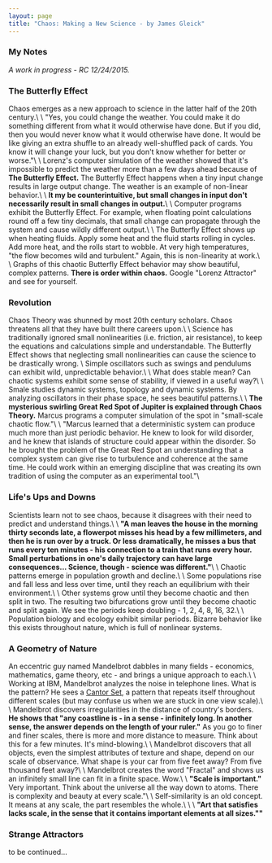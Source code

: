 ```yaml
---
layout: page
title: "Chaos: Making a New Science - by James Gleick"
---
```

### My Notes 

*A work in progress - RC 12/24/2015.*

### The Butterfly Effect

Chaos emerges as a new approach to science in the latter half of the 20th century.\\
\\
"Yes, you could change the weather.  You could make it do something different from what it would otherwise have done.  But if you did, then you would never know what it would otherwise have done.  It would be like giving an extra shuffle to an already well-shuffled pack of cards.  You know it will change your luck, but you don't know whether for better or worse."\\
\\
Lorenz's computer simulation of the weather showed that it's impossible to predict the weather more than a few days ahead because of **The Butterfly Effect.**  The Butterfly Effect happens when a tiny input change results in large output change.  The weather is an example of non-linear behavior.\\
\\
**It my be counterintuitive, but small changes in input don't necessarily result in small changes in output.**\\
\\
Computer programs exhibit the Butterfly Effect.  For example, when floating point calculations round off a few tiny decimals, that small change can propagate through the system and cause wildly different output.\\
\\
The Butterfly Effect shows up when heating fluids.  Apply some heat and the fluid starts rolling in cycles.  Add more heat, and the rolls start to wobble.  At very high temperatures, "the flow becomes wild and turbulent."  Again, this is non-linearity at work.\\
\\
Graphs of this chaotic Butterfly Effect behavior may show beautiful, complex patterns.  **There is order within chaos.**  Google "Lorenz Attractor" and see for yourself.

### Revolution

Chaos Theory was shunned by most 20th century scholars.  Chaos threatens all that they have built there careers upon.\\
\\
Science has traditionally ignored small nonlinearities (i.e. friction, air resistance), to keep the equations and calculations simple and understandable.  The Butterfly Effect shows that neglecting small nonlinearities can cause the science to be drastically wrong.
\\
Simple oscillators such as swings and pendulums can exhibit wild, unpredictable behavior.\\
\\
What does stable mean?  Can chaotic systems exhibit some sense of stability, if viewed in a useful way?\\
\\
Smale studies dynamic systems, topology and dynamic systems.  By analyzing oscillators in their phase space, he sees beautiful patterns.\\
\\
**The mysterious swirling Great Red Spot of Jupiter is explained through Chaos Theory.**  Marcus programs a computer simulation of the spot in "small-scale chaotic flow."\\
\\
"Marcus learned that a deterministic system can produce much more than just periodic behavior.  He knew to look for wild disorder, and he knew that  islands of structure could appear within the disorder.  So he brought the problem of the Great Red Spot an understanding that a complex system can give rise to turbulence and coherence at the same time.  He could work within an emerging discipline that was creating its own tradition of using the computer as an experimental tool."\\

### Life's Ups and Downs

Scientists learn not to see chaos, because it disagrees with their need to predict and understand things.\\
\\
**"A man leaves the house in the morning thirty seconds late, a flowerpot misses his head by a few millimeters, and then he is run over by a truck.  Or less dramatically, he misses a bus that runs every ten minutes - his connection to a train that runs every hour. Small perturbations in one's daily trajectory can have large consequences...  Science, though - science was different."**\\
\\
Chaotic patterns emerge in population growth and decline.\\
\\
Some populations rise and fall less and less over time, until they reach an equilibrium with their environment.\\
\\
Other systems grow until they become chaotic and then split in two.  The resulting two bifurcations grow until they become chaotic and split again.  We see the periods keep doubling - 1, 2, 4, 8, 16, 32.\\
\\
Population biology and ecology exhibit similar periods.  Bizarre behavior like this exists throughout nature, which is full of nonlinear systems.

### A Geometry of Nature

An eccentric guy named Mandelbrot dabbles in many fields - economics, mathematics, game theory, etc - and brings a unique approach to each.\\
\\
Working at IBM, Mandelbrot analyzes the noise in telephone lines.  What is the pattern?  He sees a [Cantor Set](https://en.wikipedia.org/wiki/Cantor_set), a pattern that repeats itself throughout different scales (but may confuse us when we are stuck in one view scale).\\
\\
Mandelbrot discovers irregularities in the distance of country's borders.  **He shows that "any coastline is - in a sense - infinitely long.  In another sense, the answer depends on the length of your ruler."** As you go to finer and finer scales, there is more and more distance to measure.  Think about this for a few minutes.  It's mind-blowing.\\
\\
Mandelbrot discovers that all objects, even the simplest attributes of texture and shape, depend on our scale of observance.  What shape is your car from five feet away?  From five thousand feet away?\\
\\
Mandelbrot creates the word "Fractal" and shows us an infinitely small line can fit in a finite space.  Wow.\\
\\
**"Scale is important."** Very important.  Think about the universe all the way down to atoms.  There is complexity and beauty at every scale."\\
\\
Self-similarity is an old concept. It means at any scale, the part resembles the whole.\\
\\
\\
**"Art that satisfies lacks scale, in the sense that it contains important elements at all sizes.""**

### Strange Attractors

to be continued...
